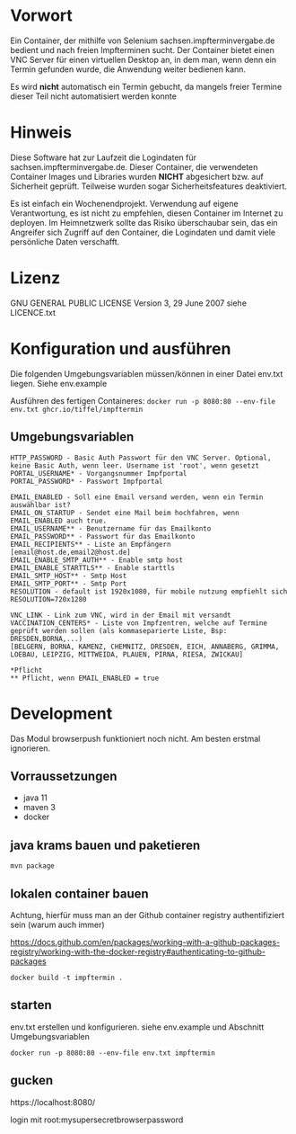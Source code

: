 # Vorwort

Ein Container, der mithilfe von Selenium sachsen.impfterminvergabe.de bedient und nach freien Impfterminen sucht. Der
Container bietet einen VNC Server für einen virtuellen Desktop an, in dem man, wenn denn ein Termin gefunden wurde, die
Anwendung weiter bedienen kann.

Es wird **nicht** automatisch ein Termin gebucht, da mangels freier Termine dieser Teil nicht automatisiert werden
konnte

# Hinweis

Diese Software hat zur Laufzeit die Logindaten für sachsen.impfterminvergabe.de. Dieser Container, die verwendeten
Container Images und Libraries wurden
**NICHT** abgesichert bzw. auf Sicherheit geprüft. Teilweise wurden sogar Sicherheitsfeatures deaktiviert.

Es ist einfach ein Wochenendprojekt. Verwendung auf eigene Verantwortung, es ist nicht zu empfehlen, diesen Container im
Internet zu deployen. Im Heimnetzwerk sollte das Risiko überschaubar sein, das ein Angreifer sich Zugriff auf den
Container, die Logindaten und damit viele persönliche Daten verschafft.

# Lizenz

GNU GENERAL PUBLIC LICENSE Version 3, 29 June 2007 siehe LICENCE.txt

# Konfiguration und ausführen

Die folgenden Umgebungsvariablen müssen/können in einer Datei env.txt liegen. Siehe env.example

Ausführen des fertigen Containeres:
```docker run -p 8080:80 --env-file env.txt ghcr.io/tiffel/impftermin```

## Umgebungsvariablen

```
HTTP_PASSWORD - Basic Auth Passwort für den VNC Server. Optional, keine Basic Auth, wenn leer. Username ist 'root', wenn gesetzt
PORTAL_USERNAME* - Vorgangsnummer Impfportal
PORTAL_PASSWORD* - Passwort Impfportal

EMAIL_ENABLED - Soll eine Email versand werden, wenn ein Termin auswählbar ist?
EMAIL_ON_STARTUP - Sendet eine Mail beim hochfahren, wenn EMAIL_ENABLED auch true. 
EMAIL_USERNAME** - Benutzername für das Emailkonto
EMAIL_PASSWORD** - Passwort für das Emailkonto
EMAIL_RECIPIENTS** - Liste an Empfängern [email@host.de,email2@host.de]
EMAIL_ENABLE_SMTP_AUTH** - Enable smtp host
EMAIL_ENABLE_STARTTLS** - Enable starttls
EMAIL_SMTP_HOST** - Smtp Host
EMAIL_SMTP_PORT** - Smtp Port
RESOLUTION - default ist 1920x1080, für mobile nutzung empfiehlt sich RESOLUTION=720x1280

VNC_LINK - Link zum VNC, wird in der Email mit versandt
VACCINATION_CENTERS* - Liste von Impfzentren, welche auf Termine geprüft werden sollen (als kommaseparierte Liste, Bsp: DRESDEN,BORNA,...)
[BELGERN, BORNA, KAMENZ, CHEMNITZ, DRESDEN, EICH, ANNABERG, GRIMMA, LOEBAU, LEIPZIG, MITTWEIDA, PLAUEN, PIRNA, RIESA, ZWICKAU]

*Pflicht
** Pflicht, wenn EMAIL_ENABLED = true
```


# Development

Das Modul browserpush funktioniert noch nicht. Am besten erstmal ignorieren.

## Vorraussetzungen

* java 11
* maven 3
* docker

## java krams bauen und paketieren

```mvn package```

## lokalen container bauen
Achtung, hierfür muss man an der Github container registry authentifiziert sein (warum auch immer)

https://docs.github.com/en/packages/working-with-a-github-packages-registry/working-with-the-docker-registry#authenticating-to-github-packages

```docker build -t impftermin . ```

## starten

env.txt erstellen und konfigurieren. siehe env.example und Abschnitt Umgebungsvariablen

```docker run -p 8080:80 --env-file env.txt impftermin```

## gucken

https://localhost:8080/

login mit root:mysupersecretbrowserpassword

